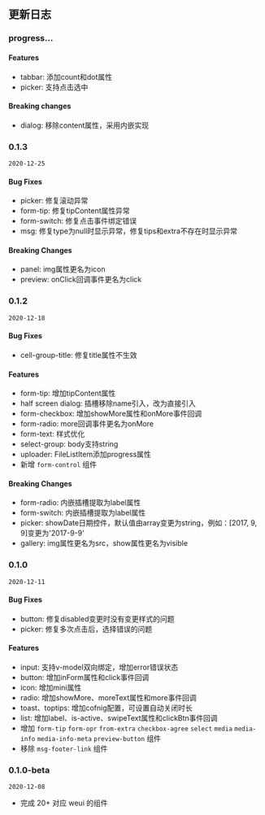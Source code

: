 ## 更新日志

### progress...

#### Features

- tabbar: 添加count和dot属性
- picker: 支持点击选中

#### Breaking changes

- dialog: 移除content属性，采用内嵌实现

### 0.1.3

`2020-12-25`

#### Bug Fixes

- picker: 修复滚动异常
- form-tip: 修复tipContent属性异常
- form-switch: 修复点击事件绑定错误
- msg: 修复type为null时显示异常，修复tips和extra不存在时显示异常

#### Breaking Changes

- panel: img属性更名为icon
- preview: onClick回调事件更名为click

### 0.1.2

`2020-12-18`

#### Bug Fixes

- cell-group-title: 修复title属性不生效

#### Features

- form-tip: 增加tipContent属性
- half screen dialog: 插槽移除name引入，改为直接引入
- form-checkbox: 增加showMore属性和onMore事件回调
- form-radio: more回调事件更名为onMore
- form-text: 样式优化
- select-group: body支持string
- uploader: FileListItem添加progress属性
- 新增 `form-control` 组件

#### Breaking Changes

- form-radio: 内嵌插槽提取为label属性
- form-switch: 内嵌插槽提取为label属性
- picker: showDate日期控件，默认值由array变更为string，例如：[2017, 9, 9]变更为'2017-9-9'
- gallery: img属性更名为src，show属性更名为visible

### 0.1.0

`2020-12-11`

#### Bug Fixes

- button: 修复disabled变更时没有变更样式的问题
- picker: 修复多次点击后，选择错误的问题

#### Features

- input: 支持v-model双向绑定，增加error错误状态
- button: 增加inForm属性和click事件回调
- icon: 增加mini属性
- radio: 增加showMore、moreText属性和more事件回调
- toast、toptips: 增加cofnig配置，可设置自动关闭时长
- list: 增加label、is-active、swipeText属性和clickBtn事件回调
- 增加 `form-tip` `form-opr` `from-extra` `checkbox-agree` `select` `media` `media-info` `media-info-meta` `preview-button` 组件
- 移除 `msg-footer-link` 组件

### 0.1.0-beta

`2020-12-08`

- 完成 20+ 对应 weui 的组件